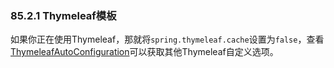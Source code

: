 ### 85.2.1 Thymeleaf模板

如果你正在使用Thymeleaf，那就将`spring.thymeleaf.cache`设置为`false`，查看[ThymeleafAutoConfiguration](https://github.com/spring-projects/spring-boot/tree/v2.0.0.RELEASE/spring-boot-project/spring-boot-autoconfigure/src/main/java/org/springframework/boot/autoconfigure/thymeleaf/ThymeleafAutoConfiguration.java)可以获取其他Thymeleaf自定义选项。
